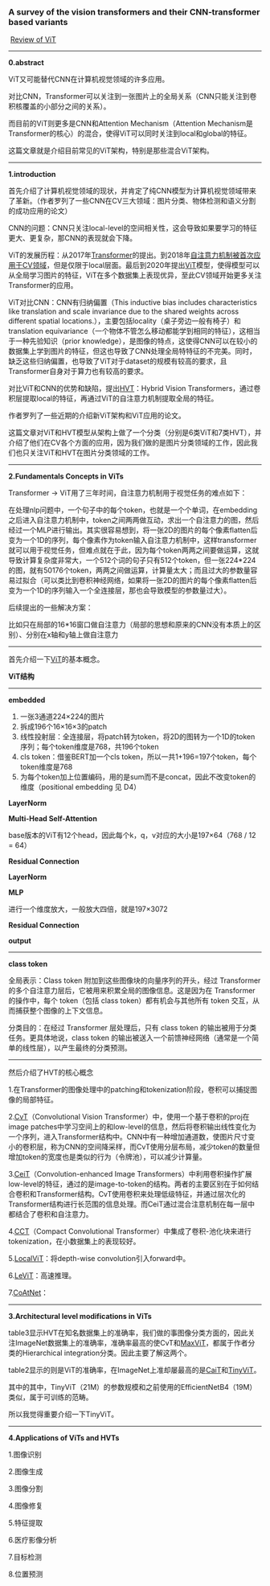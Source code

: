 ### A survey of the vision transformers and their CNN‑transformer based variants

​		[Review of ViT](https://arxiv.org/abs/2305.09880)

***

**0.abstract**

ViT又可能替代CNN在计算机视觉领域的许多应用。

对比CNN，Transformer可以关注到一张图片上的全局关系（CNN只能关注到卷积核覆盖的小部分之间的关系）。

而目前的ViT则更多是CNN和Attention Mechanism（Attention Mechanism是Transformer的核心）的混合，使得ViT可以同时关注到local和global的特征。

这篇文章就是介绍目前常见的ViT架构，特别是那些混合ViT架构。

***

**1.introduction**

首先介绍了计算机视觉领域的现状，并肯定了纯CNN模型为计算机视觉领域带来了革新。（作者罗列了一些CNN在CV三大领域：图片分类、物体检测和语义分割的成功应用的论文）

CNN的问题：CNN只关注local-level的空间相关性，这会导致如果要学习的特征更大、更复杂，那CNN的表现就会下降。

ViT的发展历程：从2017年[Transformer](https://arxiv.org/abs/1706.03762)的提出。到2018年[自注意力机制被首次应用于CV领域](https://arxiv.org/abs/1802.05751)，但是仅限于local层面。最后到2020年提出[ViT](https://arxiv.org/abs/2010.11929)模型，使得模型可以从全局学习图片的特征，ViT在多个数据集上表现优异，至此CV领域开始更多关注Transformer的应用。

ViT对比CNN：CNN有归纳偏置（This  inductive  bias  includes  characteristics  like  translation and  scale  invariance  due  to  the  shared  weights  across  different  spatial  locations.），主要包括locality（桌子旁边一般有椅子）和translation equivariance（一个物体不管怎么移动都能学到相同的特征），这相当于一种先验知识（prior knowledge），是图像的特点，这使得CNN可以在较小的数据集上学到图片的特征，但这也导致了CNN处理全局特特征的不完美。同时，缺乏这些归纳偏置，也导致了ViT对于dataset的规模有较高的要求，且Transformer自身对于算力也有较高的要求。

对比ViT和CNN的优势和缺陷，提出[HVT](https://arxiv.org/abs/2206.10589)：Hybrid Vision Transformers，通过卷积层提取local的特征，再通过ViT的自注意力机制提取全局的特征。

作者罗列了一些近期的介绍新ViT架构和ViT应用的论文。

这篇文章对ViT和HVT模型从架构上做了一个分类（分别是6类ViT和7类HVT），并介绍了他们在CV各个方面的应用，因为我们做的是图片分类领域的工作，因此我们也只关注ViT和HVT在图片分类领域的工作。

***

**2.Fundamentals Concepts in ViTs**

Transformer -> ViT用了三年时间，自注意力机制用于视觉任务的难点如下：

在处理nlp问题中，一个句子中的每个token，也就是一个个单词，在embedding之后进入自注意力机制中，token之间两两做互动，求出一个自注意力的图，然后经过一个MLP进行输出。其实很容易想到，将一张2D的图片的每个像素flatten后变为一个1D的序列，每个像素作为token输入自注意力机制中，这样transformer就可以用于视觉任务，但难点就在于此，因为每个token两两之间要做运算，这就导致计算复杂度非常大，一个512个词的句子只有512个token，但一张224*224的图，就有50176个token，两两之间做运算，计算量太大；而且过大的参数量容易过拟合（可以类比到卷积神经网络，如果将一张2D的图片的每个像素flatten后变为一个1D的序列输入一个全连接层，那也会导致模型的参数量过大）。

后续提出的一些解决方案：

比如只在局部的16*16窗口做自注意力（局部的思想和原来的CNN没有本质上的区别）、分别在x轴和y轴上做自注意力

***

首先介绍一下[ViT](https://arxiv.org/abs/2010.11929)的基本概念。

**ViT结构**

***

**embedded**

1. 一张3通道224×224的图片
2. 拆成196个16×16×3的patch
3. 线性投射层：全连接层，将patch转为token，将2D的图转为一个1D的token序列；每个token维度是768，共196个token
4. cls token：借鉴BERT加一个cls token，所以一共1+196=197个token，每个token维度是768
5. 为每个token加上位置编码，用的是sum而不是concat，因此不改变token的维度（positional embedding 见 D4）

**LayerNorm**

**Multi-Head Self-Attention**

base版本的ViT有12个head，因此每个k，q，v对应的大小是197×64（768 / 12 = 64）

**Residual Connection**

**LayerNorm**

**MLP**

进行一个维度放大，一般放大四倍，就是197×3072

**Residual Connection**

**output**

***

**class token**

全局表示：Class token 附加到这些图像块的向量序列的开头，经过 Transformer 的多个自注意力层后，它被用来积累全局的图像信息。这是因为在 Transformer 的操作中，每个 token（包括 class token）都有机会与其他所有 token 交互，从而捕获整个图像的上下文信息。

分类目的：在经过 Transformer 层处理后，只有 class token 的输出被用于分类任务。更具体地说，class token 的输出被送入一个前馈神经网络（通常是一个简单的线性层），以产生最终的分类预测。

***

然后介绍了HVT的核心概念

1.在Transformer的图像处理中的patching和tokenization阶段，卷积可以捕捉图像的局部特征。

2.[CvT](https://arxiv.org/abs/2103.15808)（Convolutional Vision Transformer）中，使用一个基于卷积的proj在image patches中学习空间上的和low-level的信息，然后将卷积输出线性变化为一个序列，进入Transformer结构中。CNN中有一种增加通道数，使图片尺寸变小的卷积层，称为CNN的空间降采样，而CvT使用分层布局，减少token的数量但增加token的宽度也是类似的行为（令牌池），可以减少计算量。

3.[CeiT](https://arxiv.org/abs/2103.11816)（Convolution-enhanced Image Transformers）中利用卷积操作扩展low-level的特征，通过的是image-to-token的结构。两者的主要区别在于如何结合卷积和Transformer结构。CvT使用卷积来处理低级特征，并通过层次化的Transformer结构进行长范围的信息处理。而CeiT通过混合注意机制在每一层中都结合了卷积和自注意力。

4.[CCT](https://arxiv.org/abs/2104.05704)（Compact Convolutional Transformer）中集成了卷积-池化块来进行tokenization，在小数据集上的表现较好。

5.[LocalViT](https://arxiv.org/abs/2104.05707)：将depth-wise convolution引入forward中。

6.[LeViT](https://arxiv.org/abs/2104.01136)：高速推理。

7.[CoAtNet](https://arxiv.org/abs/2106.04803)：

***

**3.Architectural level modifications in ViTs**

table3显示HVT在知名数据集上的准确率，我们做的事图像分类方面的，因此关注ImageNet数据集上的准确率，准确率最高的使CvT和[MaxViT](https://arxiv.org/abs/2204.01697)，都属于作者分类的Hierarchical integration分类。因此主要了解这两个。

table2显示的则是ViT的准确率，在ImageNet上准却屡最高的是[CaiT](https://arxiv.org/abs/2103.17239)和[TinyViT](https://arxiv.org/abs/2207.10666)。

其中的其中，TinyViT（21M）的参数规模和之前使用的EfficientNetB4（19M）类似，属于可训练的范畴。

所以我觉得重要介绍一下TinyViT。

***

**4.Applications of ViTs and HVTs**

1.图像识别

2.图像生成

3.图像分割

4.图像修复

5.特征提取

6.医疗影像分析

7.目标检测

8.位置预测